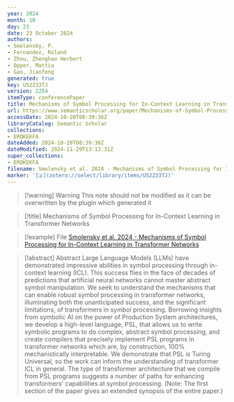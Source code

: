 ```yaml
---
year: 2024
month: 10
day: 23
date: 23 October 2024
authors:
- Smolensky, P.
- Fernandez, Roland
- Zhou, Zhenghao Herbert
- Opper, Mattia
- Gao, Jianfeng
generated: true
key: U52Z33TJ
version: 2254
itemType: conferencePaper
title: Mechanisms of Symbol Processing for In-Context Learning in Transformer Networks
url: https://www.semanticscholar.org/paper/Mechanisms-of-Symbol-Processing-for-In-Context-in-Smolensky-Fernandez/2c2f17ac628b241091c2057739aa408287e2956d
accessDate: 2024-10-28T08:39:36Z
libraryCatalog: Semantic Scholar
collections:
- ERQKEKFA
dateAdded: 2024-10-28T08:39:36Z
dateModified: 2024-11-29T13:13:31Z
super_collections:
- ERQKEKFA
filename: Smolensky et al. 2024 - Mechanisms of Symbol Processing for In-Context Learning in Transformer Networks
marker: '[🇿](zotero://select/library/items/U52Z33TJ)'
---
```



 > 
 > \[!warning\] Warning
 > This note should not be modified as it can be overwritten by the plugin which generated it

 > 
 > \[!title\] Mechanisms of Symbol Processing for In-Context Learning in Transformer Networks

 > 
 > \[!example\] File
 > [Smolensky et al. 2024 - Mechanisms of Symbol Processing for In-Context Learning in Transformer Networks](Smolensky%20et%20al.%202024%20-%20Mechanisms%20of%20Symbol%20Processing%20for%20In-Context%20Learning%20in%20Transformer%20Networks.pdf)

 > 
 > \[!abstract\] Abstract
 > Large Language Models (LLMs) have demonstrated impressive abilities in symbol processing through in-context learning (ICL). This success flies in the face of decades of predictions that artificial neural networks cannot master abstract symbol manipulation. We seek to understand the mechanisms that can enable robust symbol processing in transformer networks, illuminating both the unanticipated success, and the significant limitations, of transformers in symbol processing. Borrowing insights from symbolic AI on the power of Production System architectures, we develop a high-level language, PSL, that allows us to write symbolic programs to do complex, abstract symbol processing, and create compilers that precisely implement PSL programs in transformer networks which are, by construction, 100% mechanistically interpretable. We demonstrate that PSL is Turing Universal, so the work can inform the understanding of transformer ICL in general. The type of transformer architecture that we compile from PSL programs suggests a number of paths for enhancing transformers' capabilities at symbol processing. (Note: The first section of the paper gives an extended synopsis of the entire paper.)
